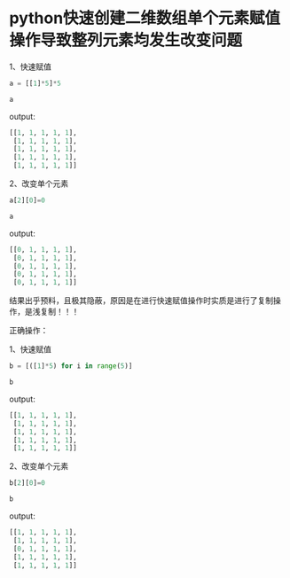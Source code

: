 # **python快速创建二维数组单个元素赋值操作导致整列元素均发生改变问题**

1、快速赋值

```python
a = [[1]*5]*5
```

```python
a
```

output:

```python
[[1, 1, 1, 1, 1],
 [1, 1, 1, 1, 1],
 [1, 1, 1, 1, 1],
 [1, 1, 1, 1, 1],
 [1, 1, 1, 1, 1]]
```

2、改变单个元素

```python
a[2][0]=0
```

```python
a
```

output:

```python
[[0, 1, 1, 1, 1],
 [0, 1, 1, 1, 1],
 [0, 1, 1, 1, 1],
 [0, 1, 1, 1, 1],
 [0, 1, 1, 1, 1]]
```

结果出乎预料，且极其隐蔽，原因是在进行快速赋值操作时实质是进行了复制操作，是浅复制！！！

正确操作：

1、快速赋值

```python
b = [([1]*5) for i in range(5)]
```

```python
b
```

output:

```python
[[1, 1, 1, 1, 1],
 [1, 1, 1, 1, 1],
 [1, 1, 1, 1, 1],
 [1, 1, 1, 1, 1],
 [1, 1, 1, 1, 1]]
```

2、改变单个元素

```python
b[2][0]=0
```

```python
b
```

output:

```python
[[1, 1, 1, 1, 1],
 [1, 1, 1, 1, 1],
 [0, 1, 1, 1, 1],
 [1, 1, 1, 1, 1],
 [1, 1, 1, 1, 1]]
```

